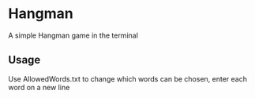 # Hangman

A simple Hangman game in the terminal

## Usage

Use AllowedWords.txt to change which words can be chosen, enter each word on a new line
